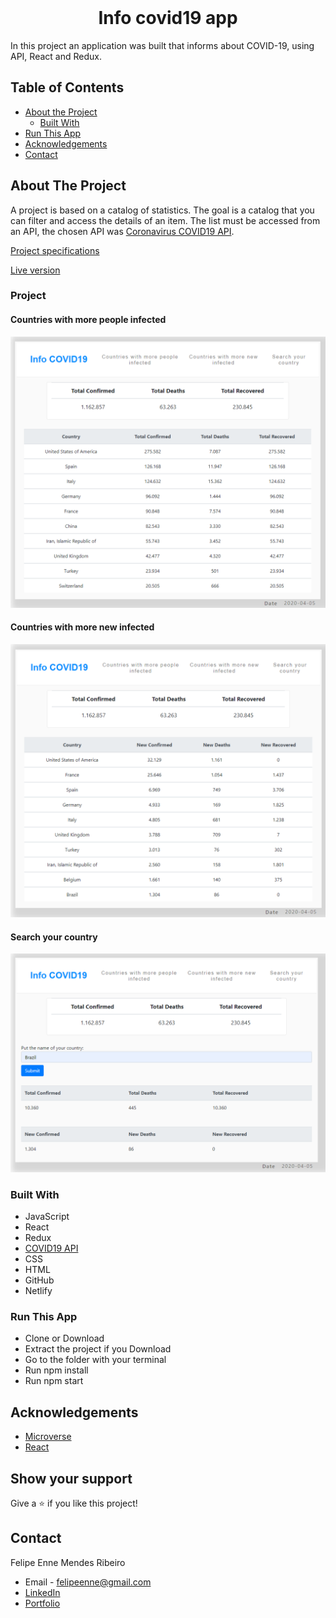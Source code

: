 <br />
<h1 align="center">Info covid19 app</h1>

In this project an application was built that informs about COVID-19, using API, React and Redux.

## Table of Contents

- [About the Project](#about-the-project)
  - [Built With](#built-with)
- [Run This App](#run-this-app)
- [Acknowledgements](#acknowledgements)
- [Contact](#contact)

## About The Project

A project is based on a catalog of statistics. The goal is a catalog that you can filter and access the details of an item. The list must be accessed from an API, the chosen API was <a href="https://covid19api.com/">Coronavirus COVID19 API</a>.

<a href="https://www.notion.so/Catalogue-of-Statistics-72446e7fa33c403a9b6a0bc1de5c6cf5">Project specifications</a>

<a href="https://upbeat-kirch-c70050.netlify.app/">Live version</a>

### Project

#### Countries with more people infected

<img src="./public/assets/img/CMP.png" alt="img" />

#### Countries with more new infected

<img src="./public/assets/img/CMNP.png" alt="img" />

#### Search your country

<img src="./public/assets/img/SB.png" alt="img" />


### Built With
- JavaScript
- React
- Redux
- <a href="https://covid19api.com/">COVID19 API</a>
- CSS
- HTML
- GitHub
- Netlify

### Run This App

- Clone or Download
- Extract the project if you Download
- Go to the folder with your terminal
- Run npm install
- Run npm start

## Acknowledgements

- [Microverse](https://www.microverse.org/)
- [React](https://reactjs.org/)

## Show your support

Give a ⭐️ if you like this project!

## Contact
Felipe Enne Mendes Ribeiro
* Email - felipeenne@gmail.com
* <a href="https://www.linkedin.com/in/felipe-enne/" target="_blank">LinkedIn</a>
* <a href="https://felipeenne.com/" target="_blank">Portfolio</a>

